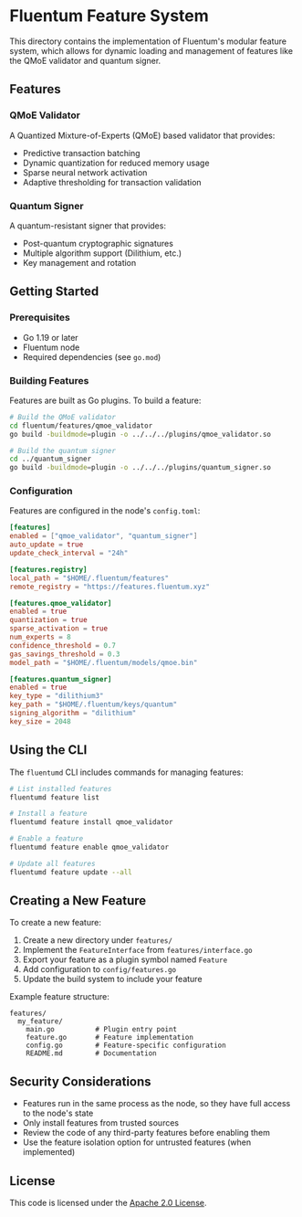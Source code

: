 # Fluentum Feature System

This directory contains the implementation of Fluentum's modular feature system, which allows for dynamic loading and management of features like the QMoE validator and quantum signer.

## Features

### QMoE Validator

A Quantized Mixture-of-Experts (QMoE) based validator that provides:

- Predictive transaction batching
- Dynamic quantization for reduced memory usage
- Sparse neural network activation
- Adaptive thresholding for transaction validation

### Quantum Signer

A quantum-resistant signer that provides:

- Post-quantum cryptographic signatures
- Multiple algorithm support (Dilithium, etc.)
- Key management and rotation

## Getting Started

### Prerequisites

- Go 1.19 or later
- Fluentum node
- Required dependencies (see `go.mod`)

### Building Features

Features are built as Go plugins. To build a feature:

```bash
# Build the QMoE validator
cd fluentum/features/qmoe_validator
go build -buildmode=plugin -o ../../../plugins/qmoe_validator.so

# Build the quantum signer
cd ../quantum_signer
go build -buildmode=plugin -o ../../../plugins/quantum_signer.so
```

### Configuration

Features are configured in the node's `config.toml`:

```toml
[features]
enabled = ["qmoe_validator", "quantum_signer"]
auto_update = true
update_check_interval = "24h"

[features.registry]
local_path = "$HOME/.fluentum/features"
remote_registry = "https://features.fluentum.xyz"

[features.qmoe_validator]
enabled = true
quantization = true
sparse_activation = true
num_experts = 8
confidence_threshold = 0.7
gas_savings_threshold = 0.3
model_path = "$HOME/.fluentum/models/qmoe.bin"

[features.quantum_signer]
enabled = true
key_type = "dilithium3"
key_path = "$HOME/.fluentum/keys/quantum"
signing_algorithm = "dilithium"
key_size = 2048
```

## Using the CLI

The `fluentumd` CLI includes commands for managing features:

```bash
# List installed features
fluentumd feature list

# Install a feature
fluentumd feature install qmoe_validator

# Enable a feature
fluentumd feature enable qmoe_validator

# Update all features
fluentumd feature update --all
```

## Creating a New Feature

To create a new feature:

1. Create a new directory under `features/`
2. Implement the `FeatureInterface` from `features/interface.go`
3. Export your feature as a plugin symbol named `Feature`
4. Add configuration to `config/features.go`
5. Update the build system to include your feature

Example feature structure:

```
features/
  my_feature/
    main.go          # Plugin entry point
    feature.go       # Feature implementation
    config.go        # Feature-specific configuration
    README.md        # Documentation
```

## Security Considerations

- Features run in the same process as the node, so they have full access to the node's state
- Only install features from trusted sources
- Review the code of any third-party features before enabling them
- Use the feature isolation option for untrusted features (when implemented)

## License

This code is licensed under the [Apache 2.0 License](LICENSE).
